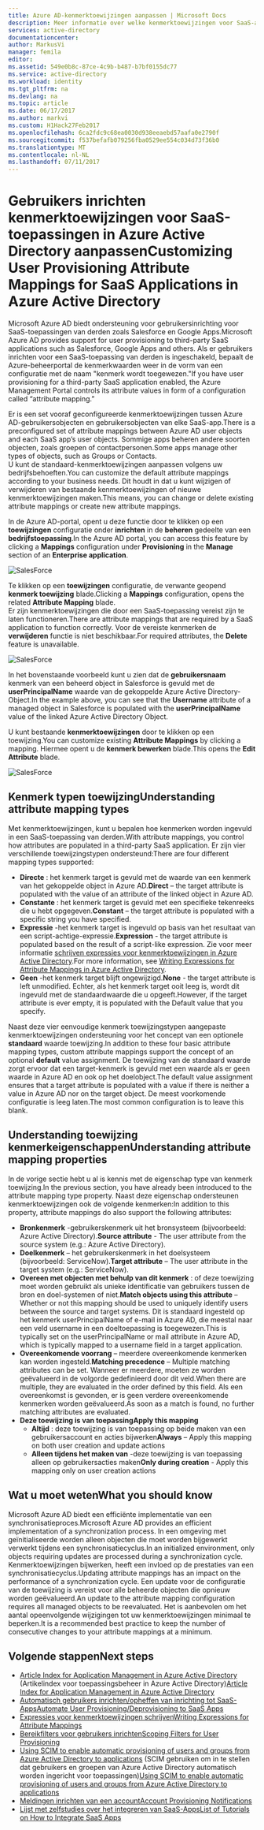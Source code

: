 ```yaml
---
title: Azure AD-kenmerktoewijzingen aanpassen | Microsoft Docs
description: Meer informatie over welke kenmerktoewijzingen voor SaaS-apps in Azure Active Directory zijn hoe u kunt deze aanpassen om de behoeften van uw bedrijf op te lossen.
services: active-directory
documentationcenter: 
author: MarkusVi
manager: femila
editor: 
ms.assetid: 549e0b8c-87ce-4c9b-b487-b7bf0155dc77
ms.service: active-directory
ms.workload: identity
ms.tgt_pltfrm: na
ms.devlang: na
ms.topic: article
ms.date: 06/17/2017
ms.author: markvi
ms.custom: H1Hack27Feb2017
ms.openlocfilehash: 6ca2fdc9c68ea0030d938eeaebd57aafa0e2790f
ms.sourcegitcommit: f537befafb079256fba0529ee554c034d73f36b0
ms.translationtype: MT
ms.contentlocale: nl-NL
ms.lasthandoff: 07/11/2017
---
```

# <a name="customizing-user-provisioning-attribute-mappings-for-saas-applications-in-azure-active-directory"></a><span data-ttu-id="82733-103">Gebruikers inrichten kenmerktoewijzingen voor SaaS-toepassingen in Azure Active Directory aanpassen</span><span class="sxs-lookup"><span data-stu-id="82733-103">Customizing User Provisioning Attribute Mappings for SaaS Applications in Azure Active Directory</span></span>
<span data-ttu-id="82733-104">Microsoft Azure AD biedt ondersteuning voor gebruikersinrichting voor SaaS-toepassingen van derden zoals Salesforce en Google Apps.</span><span class="sxs-lookup"><span data-stu-id="82733-104">Microsoft Azure AD provides support for user provisioning to third-party SaaS applications such as Salesforce, Google Apps and others.</span></span> <span data-ttu-id="82733-105">Als er gebruikers inrichten voor een SaaS-toepassing van derden is ingeschakeld, bepaalt de Azure-beheerportal de kenmerkwaarden weer in de vorm van een configuratie met de naam "kenmerk wordt toegewezen."</span><span class="sxs-lookup"><span data-stu-id="82733-105">If you have user provisioning for a third-party SaaS application enabled, the Azure Management Portal controls its attribute values in form of a configuration called “attribute mapping.”</span></span>

<span data-ttu-id="82733-106">Er is een set vooraf geconfigureerde kenmerktoewijzingen tussen Azure AD-gebruikersobjecten en gebruikersobjecten van elke SaaS-app.</span><span class="sxs-lookup"><span data-stu-id="82733-106">There is a preconfigured set of attribute mappings between Azure AD user objects and each SaaS app’s user objects.</span></span> <span data-ttu-id="82733-107">Sommige apps beheren andere soorten objecten, zoals groepen of contactpersonen.</span><span class="sxs-lookup"><span data-stu-id="82733-107">Some apps manage other types of objects, such as Groups or Contacts.</span></span> <br> 
 <span data-ttu-id="82733-108">U kunt de standaard-kenmerktoewijzingen aanpassen volgens uw bedrijfsbehoeften.</span><span class="sxs-lookup"><span data-stu-id="82733-108">You can customize the default attribute mappings according to your business needs.</span></span> <span data-ttu-id="82733-109">Dit houdt in dat u kunt wijzigen of verwijderen van bestaande kenmerktoewijzingen of nieuwe kenmerktoewijzingen maken.</span><span class="sxs-lookup"><span data-stu-id="82733-109">This means, you can change or delete existing attribute mappings or create new attribute mappings.</span></span>

<span data-ttu-id="82733-110">In de Azure AD-portal, opent u deze functie door te klikken op een **toewijzingen** configuratie onder **inrichten** in de **beheren** gedeelte van een **bedrijfstoepassing**.</span><span class="sxs-lookup"><span data-stu-id="82733-110">In the Azure AD portal, you can access this feature by clicking a **Mappings** configuration under **Provisioning** in the **Manage** section of an **Enterprise application**.</span></span>


![SalesForce][5] 

<span data-ttu-id="82733-112">Te klikken op een **toewijzingen** configuratie, de verwante geopend **kenmerk toewijzing** blade.</span><span class="sxs-lookup"><span data-stu-id="82733-112">Clicking a **Mappings** configuration, opens the related **Attribute Mapping** blade.</span></span>  
<span data-ttu-id="82733-113">Er zijn kenmerktoewijzingen die door een SaaS-toepassing vereist zijn te laten functioneren.</span><span class="sxs-lookup"><span data-stu-id="82733-113">There are attribute mappings that are required by a SaaS application to function correctly.</span></span> <span data-ttu-id="82733-114">Voor de vereiste kenmerken de **verwijderen** functie is niet beschikbaar.</span><span class="sxs-lookup"><span data-stu-id="82733-114">For required attributes, the **Delete** feature is unavailable.</span></span>


![SalesForce][6]  

<span data-ttu-id="82733-116">In het bovenstaande voorbeeld kunt u zien dat de **gebruikersnaam** kenmerk van een beheerd object in Salesforce is gevuld met de **userPrincipalName** waarde van de gekoppelde Azure Active Directory-Object.</span><span class="sxs-lookup"><span data-stu-id="82733-116">In the example above, you can see that the **Username** attribute of a managed object in Salesforce is populated with the **userPrincipalName** value of the linked Azure Active Directory Object.</span></span>

<span data-ttu-id="82733-117">U kunt bestaande **kenmerktoewijzingen** door te klikken op een toewijzing.</span><span class="sxs-lookup"><span data-stu-id="82733-117">You can customize existing **Attribute Mappings** by clicking a mapping.</span></span> <span data-ttu-id="82733-118">Hiermee opent u de **kenmerk bewerken** blade.</span><span class="sxs-lookup"><span data-stu-id="82733-118">This opens the **Edit Attribute** blade.</span></span>

![SalesForce][7]  


  

## <a name="understanding-attribute-mapping-types"></a><span data-ttu-id="82733-120">Kenmerk typen toewijzing</span><span class="sxs-lookup"><span data-stu-id="82733-120">Understanding attribute mapping types</span></span>
<span data-ttu-id="82733-121">Met kenmerktoewijzingen, kunt u bepalen hoe kenmerken worden ingevuld in een SaaS-toepassing van derden.</span><span class="sxs-lookup"><span data-stu-id="82733-121">With attribute mappings, you control how attributes are populated in a third-party SaaS application.</span></span> <span data-ttu-id="82733-122">Er zijn vier verschillende toewijzingstypen ondersteund:</span><span class="sxs-lookup"><span data-stu-id="82733-122">There are four different mapping types supported:</span></span>

* <span data-ttu-id="82733-123">**Directe** : het kenmerk target is gevuld met de waarde van een kenmerk van het gekoppelde object in Azure AD.</span><span class="sxs-lookup"><span data-stu-id="82733-123">**Direct** – the target attribute is populated with the value of an attribute of the linked object in Azure AD.</span></span>
* <span data-ttu-id="82733-124">**Constante** : het kenmerk target is gevuld met een specifieke tekenreeks die u hebt opgegeven.</span><span class="sxs-lookup"><span data-stu-id="82733-124">**Constant** – the target attribute is populated with a specific string you have specified.</span></span>
* <span data-ttu-id="82733-125">**Expressie** -het kenmerk target is ingevuld op basis van het resultaat van een script-achtige-expressie.</span><span class="sxs-lookup"><span data-stu-id="82733-125">**Expression** - the target attribute is populated based on the result of a script-like expression.</span></span> 
  <span data-ttu-id="82733-126">Zie voor meer informatie [schrijven expressies voor kenmerktoewijzingen in Azure Active Directory](active-directory-saas-writing-expressions-for-attribute-mappings.md).</span><span class="sxs-lookup"><span data-stu-id="82733-126">For more information, see [Writing Expressions for Attribute Mappings in Azure Active Directory](active-directory-saas-writing-expressions-for-attribute-mappings.md).</span></span>
* <span data-ttu-id="82733-127">**Geen** -het kenmerk target blijft ongewijzigd.</span><span class="sxs-lookup"><span data-stu-id="82733-127">**None** - the target attribute is left unmodified.</span></span> <span data-ttu-id="82733-128">Echter, als het kenmerk target ooit leeg is, wordt dit ingevuld met de standaardwaarde die u opgeeft.</span><span class="sxs-lookup"><span data-stu-id="82733-128">However, if the target attribute is ever empty, it is populated with the Default value that you specify.</span></span>

<span data-ttu-id="82733-129">Naast deze vier eenvoudige kenmerk toewijzingstypen aangepaste kenmerktoewijzingen ondersteuning voor het concept van een optionele **standaard** waarde toewijzing.</span><span class="sxs-lookup"><span data-stu-id="82733-129">In addition to these four basic attribute mapping types, custom attribute mappings support the concept of an optional **default** value assignment.</span></span> <span data-ttu-id="82733-130">De toewijzing van de standaard waarde zorgt ervoor dat een target-kenmerk is gevuld met een waarde als er geen waarde in Azure AD en ook op het doelobject.</span><span class="sxs-lookup"><span data-stu-id="82733-130">The default value assignment ensures that a target attribute is populated with a value if there is neither a value in Azure AD nor on the target object.</span></span> <span data-ttu-id="82733-131">De meest voorkomende configuratie is leeg laten.</span><span class="sxs-lookup"><span data-stu-id="82733-131">The most common configuration is to leave this blank.</span></span>


## <a name="understanding-attribute-mapping-properties"></a><span data-ttu-id="82733-132">Understanding toewijzing kenmerkeigenschappen</span><span class="sxs-lookup"><span data-stu-id="82733-132">Understanding attribute mapping properties</span></span>

<span data-ttu-id="82733-133">In de vorige sectie hebt u al is kennis met de eigenschap type van kenmerk toewijzing.</span><span class="sxs-lookup"><span data-stu-id="82733-133">In the previous section, you have already been introduced to the attribute mapping type property.</span></span>
<span data-ttu-id="82733-134">Naast deze eigenschap ondersteunen kenmerktoewijzingen ook de volgende kenmerken:</span><span class="sxs-lookup"><span data-stu-id="82733-134">In addition to this property, attribute mappings do also support the following attributes:</span></span>

- <span data-ttu-id="82733-135">**Bronkenmerk** -gebruikerskenmerk uit het bronsysteem (bijvoorbeeld: Azure Active Directory).</span><span class="sxs-lookup"><span data-stu-id="82733-135">**Source attribute** - The user attribute from the source system (e.g.: Azure Active Directory).</span></span>
- <span data-ttu-id="82733-136">**Doelkenmerk** – het gebruikerskenmerk in het doelsysteem (bijvoorbeeld: ServiceNow).</span><span class="sxs-lookup"><span data-stu-id="82733-136">**Target attribute** – The user attribute in the target system (e.g.: ServiceNow).</span></span>
- <span data-ttu-id="82733-137">**Overeen met objecten met behulp van dit kenmerk** : of deze toewijzing moet worden gebruikt als unieke identificatie van gebruikers tussen de bron en doel-systemen of niet.</span><span class="sxs-lookup"><span data-stu-id="82733-137">**Match objects using this attribute** – Whether or not this mapping should be used to uniquely identify users between the source and target systems.</span></span> <span data-ttu-id="82733-138">Dit is standaard ingesteld op het kenmerk userPrincipalName of e-mail in Azure AD, die meestal naar een veld username in een doeltoepassing is toegewezen.</span><span class="sxs-lookup"><span data-stu-id="82733-138">This is typically set on the userPrincipalName or mail attribute in Azure AD, which is typically mapped to a username field in a target application.</span></span>
- <span data-ttu-id="82733-139">**Overeenkomende voorrang** – meerdere overeenkomende kenmerken kan worden ingesteld.</span><span class="sxs-lookup"><span data-stu-id="82733-139">**Matching precedence** – Multiple matching attributes can be set.</span></span> <span data-ttu-id="82733-140">Wanneer er meerdere, moeten ze worden geëvalueerd in de volgorde gedefinieerd door dit veld.</span><span class="sxs-lookup"><span data-stu-id="82733-140">When there are multiple, they are evaluated in the order defined by this field.</span></span> <span data-ttu-id="82733-141">Als een overeenkomst is gevonden, er is geen verdere overeenkomende kenmerken worden geëvalueerd.</span><span class="sxs-lookup"><span data-stu-id="82733-141">As soon as a match is found, no further matching attributes are evaluated.</span></span>
- <span data-ttu-id="82733-142">**Deze toewijzing is van toepassing**</span><span class="sxs-lookup"><span data-stu-id="82733-142">**Apply this mapping**</span></span>
    - <span data-ttu-id="82733-143">**Altijd** : deze toewijzing is van toepassing op beide maken van een gebruikersaccount en acties bijwerken</span><span class="sxs-lookup"><span data-stu-id="82733-143">**Always** – Apply this mapping on both user creation and update actions</span></span>
    - <span data-ttu-id="82733-144">**Alleen tijdens het maken van** -deze toewijzing is van toepassing alleen op gebruikersacties maken</span><span class="sxs-lookup"><span data-stu-id="82733-144">**Only during creation** - Apply this mapping only on user creation actions</span></span>


## <a name="what-you-should-know"></a><span data-ttu-id="82733-145">Wat u moet weten</span><span class="sxs-lookup"><span data-stu-id="82733-145">What you should know</span></span>

<span data-ttu-id="82733-146">Microsoft Azure AD biedt een efficiënte implementatie van een synchronisatieproces.</span><span class="sxs-lookup"><span data-stu-id="82733-146">Microsoft Azure AD provides an efficient implementation of a synchronization process.</span></span> <span data-ttu-id="82733-147">In een omgeving met geïnitialiseerde worden alleen objecten die moet worden bijgewerkt verwerkt tijdens een synchronisatiecyclus.</span><span class="sxs-lookup"><span data-stu-id="82733-147">In an initialized environment, only objects requiring updates are processed during a synchronization cycle.</span></span> <span data-ttu-id="82733-148">Kenmerktoewijzingen bijwerken, heeft een invloed op de prestaties van een synchronisatiecyclus.</span><span class="sxs-lookup"><span data-stu-id="82733-148">Updating attribute mappings has an impact on the performance of a synchronization cycle.</span></span> <span data-ttu-id="82733-149">Een update voor de configuratie van de toewijzing is vereist voor alle beheerde objecten die opnieuw worden geëvalueerd.</span><span class="sxs-lookup"><span data-stu-id="82733-149">An update to the attribute mapping configuration requires all managed objects to be reevaluated.</span></span> <span data-ttu-id="82733-150">Het is aanbevolen om het aantal opeenvolgende wijzigingen tot uw kenmerktoewijzingen minimaal te beperken.</span><span class="sxs-lookup"><span data-stu-id="82733-150">It is a recommended best practice to keep the number of consecutive changes to your attribute mappings at a minimum.</span></span>

## <a name="next-steps"></a><span data-ttu-id="82733-151">Volgende stappen</span><span class="sxs-lookup"><span data-stu-id="82733-151">Next steps</span></span>

* <span data-ttu-id="82733-152">[Article Index for Application Management in Azure Active Directory](active-directory-apps-index.md) (Artikelindex voor toepassingsbeheer in Azure Active Directory)</span><span class="sxs-lookup"><span data-stu-id="82733-152">[Article Index for Application Management in Azure Active Directory](active-directory-apps-index.md)</span></span>
* [<span data-ttu-id="82733-153">Automatisch gebruikers inrichten/opheffen van inrichting tot SaaS-Apps</span><span class="sxs-lookup"><span data-stu-id="82733-153">Automate User Provisioning/Deprovisioning to SaaS Apps</span></span>](active-directory-saas-app-provisioning.md)
* [<span data-ttu-id="82733-154">Expressies voor kenmerktoewijzingen schrijven</span><span class="sxs-lookup"><span data-stu-id="82733-154">Writing Expressions for Attribute Mappings</span></span>](active-directory-saas-writing-expressions-for-attribute-mappings.md)
* [<span data-ttu-id="82733-155">Bereikfilters voor gebruikers inrichten</span><span class="sxs-lookup"><span data-stu-id="82733-155">Scoping Filters for User Provisioning</span></span>](active-directory-saas-scoping-filters.md)
* <span data-ttu-id="82733-156">[Using SCIM to enable automatic provisioning of users and groups from Azure Active Directory to applications](active-directory-scim-provisioning.md) (SCIM gebruiken om in te stellen dat gebruikers en groepen van Azure Active Directory automatisch worden ingericht voor toepassingen)</span><span class="sxs-lookup"><span data-stu-id="82733-156">[Using SCIM to enable automatic provisioning of users and groups from Azure Active Directory to applications](active-directory-scim-provisioning.md)</span></span>
* [<span data-ttu-id="82733-157">Meldingen inrichten van een account</span><span class="sxs-lookup"><span data-stu-id="82733-157">Account Provisioning Notifications</span></span>](active-directory-saas-account-provisioning-notifications.md)
* [<span data-ttu-id="82733-158">Lijst met zelfstudies over het integreren van SaaS-Apps</span><span class="sxs-lookup"><span data-stu-id="82733-158">List of Tutorials on How to Integrate SaaS Apps</span></span>](active-directory-saas-tutorial-list.md)

<!--Image references-->
[1]: ./media/active-directory-saas-customizing-attribute-mappings/ic765497.png
[2]: ./media/active-directory-saas-customizing-attribute-mappings/ic775419.png
[3]: ./media/active-directory-saas-customizing-attribute-mappings/ic775420.png
[4]: ./media/active-directory-saas-customizing-attribute-mappings/ic775421.png
[5]: ./media/active-directory-saas-customizing-attribute-mappings/21.png
[6]: ./media/active-directory-saas-customizing-attribute-mappings/22.png
[7]: ./media/active-directory-saas-customizing-attribute-mappings/23.png

